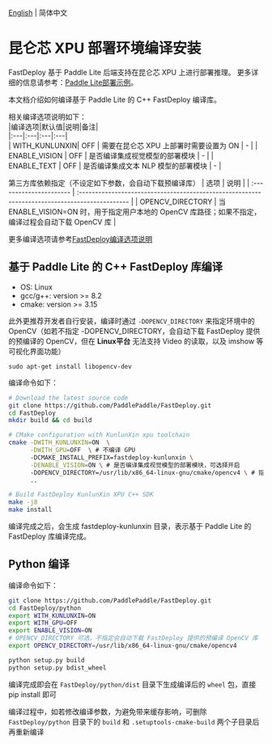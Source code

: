 [English](../../en/build_and_install/kunlunxin.md) | 简体中文

# 昆仑芯 XPU 部署环境编译安装

FastDeploy 基于 Paddle Lite 后端支持在昆仑芯 XPU 上进行部署推理。
更多详细的信息请参考：[Paddle Lite部署示例](https://www.paddlepaddle.org.cn/lite/develop/demo_guides/kunlunxin_xpu.html#xpu)。

本文档介绍如何编译基于 Paddle Lite 的 C++ FastDeploy 编译库。

相关编译选项说明如下：  
|编译选项|默认值|说明|备注|  
|:---|:---|:---|:---|  
| WITH_KUNLUNXIN| OFF | 需要在昆仑芯 XPU 上部署时需要设置为 ON | - |
| ENABLE_VISION | OFF | 是否编译集成视觉模型的部署模块 | - |
| ENABLE_TEXT | OFF | 是否编译集成文本 NLP 模型的部署模块 | - |

第三方库依赖指定（不设定如下参数，会自动下载预编译库）
| 选项                     | 说明                                                                                           |
| :---------------------- | :--------------------------------------------------------------------------------------------- |
| OPENCV_DIRECTORY        | 当 ENABLE_VISION=ON 时，用于指定用户本地的 OpenCV 库路径；如果不指定，编译过程会自动下载 OpenCV 库              |

更多编译选项请参考[FastDeploy编译选项说明](./README.md)

## 基于 Paddle Lite 的 C++ FastDeploy 库编译
- OS: Linux
- gcc/g++: version >= 8.2
- cmake: version >= 3.15

此外更推荐开发者自行安装，编译时通过 `-DOPENCV_DIRECTORY` 来指定环境中的 OpenCV（如若不指定 -DOPENCV_DIRECTORY，会自动下载 FastDeploy 提供的预编译的 OpenCV，但在 **Linux平台** 无法支持 Video 的读取，以及 imshow 等可视化界面功能）

```
sudo apt-get install libopencv-dev
```
编译命令如下：
```bash
# Download the latest source code
git clone https://github.com/PaddlePaddle/FastDeploy.git
cd FastDeploy  
mkdir build && cd build

# CMake configuration with KunlunXin xpu toolchain
cmake -DWITH_KUNLUNXIN=ON  \
      -DWITH_GPU=OFF  \ # 不编译 GPU
      -DCMAKE_INSTALL_PREFIX=fastdeploy-kunlunxin \
      -DENABLE_VISION=ON \ # 是否编译集成视觉模型的部署模块，可选择开启
      -DOPENCV_DIRECTORY=/usr/lib/x86_64-linux-gnu/cmake/opencv4 \ # 指定系统自带的 opencv 路径
      ..

# Build FastDeploy KunlunXin XPU C++ SDK
make -j8
make install
```  
编译完成之后，会生成 fastdeploy-kunlunxin 目录，表示基于 Paddle Lite 的 FastDeploy 库编译完成。

## Python 编译
编译命令如下：
```bash
git clone https://github.com/PaddlePaddle/FastDeploy.git
cd FastDeploy/python
export WITH_KUNLUNXIN=ON
export WITH_GPU=OFF
export ENABLE_VISION=ON
# OPENCV_DIRECTORY 可选，不指定会自动下载 FastDeploy 提供的预编译 OpenCV 库
export OPENCV_DIRECTORY=/usr/lib/x86_64-linux-gnu/cmake/opencv4

python setup.py build
python setup.py bdist_wheel
```  
编译完成即会在 `FastDeploy/python/dist` 目录下生成编译后的 `wheel` 包，直接 pip install 即可

编译过程中，如若修改编译参数，为避免带来缓存影响，可删除 `FastDeploy/python` 目录下的 `build` 和 `.setuptools-cmake-build` 两个子目录后再重新编译
